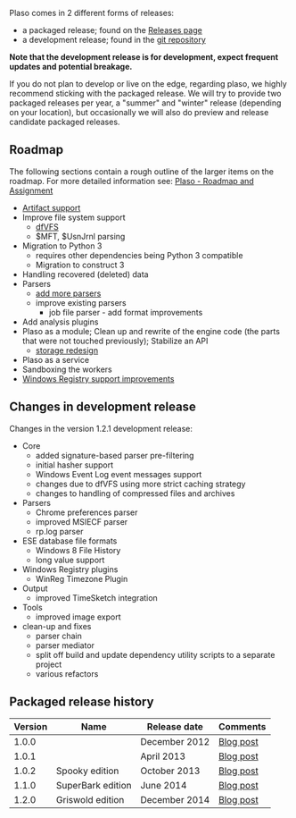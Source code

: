 Plaso comes in 2 different forms of releases:

* a packaged release; found on the [Releases page](https://github.com/log2timeline/plaso/releases)
* a development release; found in the [git repository](https://github.com/log2timeline/plaso)

**Note that the development release is for development, expect frequent updates and potential breakage.**

If you do not plan to develop or live on the edge, regarding plaso, we highly recommend sticking with the packaged release. We will try to provide two packaged releases per year, a "summer" and "winter" release (depending on your location), but occasionally we will also do preview and release candidate packaged releases.

## Roadmap
The following sections contain a rough outline of the larger items on the roadmap. For more detailed information see: [Plaso - Roadmap and Assignment](http://goo.gl/cRjA7y)

* [Artifact support](https://github.com/log2timeline/plaso/issues/155)
* Improve file system support
  * [dfVFS](https://github.com/log2timeline/dfvfs/wiki/Roadmap)
  * $MFT, $UsnJrnl parsing
* Migration to Python 3
  * requires other dependencies being Python 3 compatible
  * Migration to construct 3
* Handling recovered (deleted) data
* Parsers
  * [add more parsers](http://goo.gl/cRjA7y)
  * improve existing parsers
    * job file parser - add format improvements
* Add analysis plugins
* Plaso as a module; Clean up and rewrite of the engine code (the parts that were not touched previously); Stabilize an API
  * [storage redesign](https://github.com/log2timeline/plaso/issues/102)
* Plaso as a service
* Sandboxing the workers
* [Windows Registry support improvements](https://github.com/log2timeline/plaso/issues/145)

## Changes in development release
Changes in the version 1.2.1 development release:

* Core
  * added signature-based parser pre-filtering
  * initial hasher support
  * Windows Event Log event messages support
  * changes due to dfVFS using more strict caching strategy
  * changes to handling of compressed files and archives
* Parsers
  * Chrome preferences parser
  * improved MSIECF parser
  * rp.log parser
* ESE database file formats
  * Windows 8 File History
  * long value support
* Windows Registry plugins
  * WinReg Timezone Plugin
* Output
  * improved TimeSketch integration
* Tools
  * improved image export
* clean-up and fixes
  * parser chain
  * parser mediator
  * split off build and update dependency utility scripts to a separate project
  * various refactors

## Packaged release history
Version | Name | Release date | Comments
--- | --- | --- | ---
1.0.0 | | December 2012 | [Blog post](http://blog.kiddaland.net/2012/12/first-alpha-release-of-log2timeline.html)
1.0.1 | | April 2013 | [Blog post](http://blog.kiddaland.net/2013/04/flowers-blossoming-trees-and-new-plaso.html)
1.0.2 | Spooky edition | October 2013 | [Blog post](http://blog.kiddaland.net/2013/10/halloween-brings-with-it-riding-witches.html)
1.1.0 | SuperBark edition | June 2014 | [Blog post](http://blog.kiddaland.net/2014/06/what-is-one-to-say-about-june-time-of.html)
1.2.0 | Griswold edition | December 2014 | [Blog post](http://blog.kiddaland.net/2014/12/hey-kids-i-heard-on-news-that-airline.html)